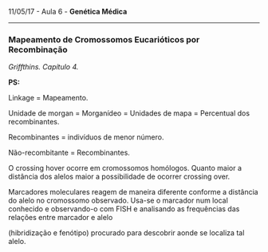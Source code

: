 11/05/17 - Aula 6 - **Genética Médica**

---

### Mapeamento de Cromossomos Eucarióticos por Recombinação

_Griffthins. Capítulo 4._

**PS:**

Linkage = Mapeamento.

Unidade de morgan = Morganídeo = Unidades de mapa = Percentual dos recombinantes.

Recombinantes = indivíduos de menor número.

Não-recombitante = Recombinantes.

O crossing hover ocorre em cromossomos homólogos. Quanto maior a distância dos alelos maior a possibilidade de ocorrer crossing over.

Marcadores moleculares reagem de maneira diferente conforme a distância do alelo no cromossomo observado. Usa-se o marcador num local conhecido e observando-o com FISH e analisando as frequências das relações entre marcador e alelo

\(hibridização e fenótipo\) procurado para descobrir aonde se localiza tal alelo.

